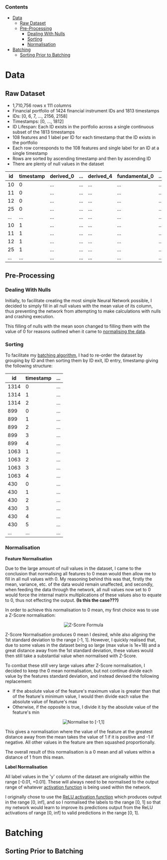 ### Contents
- [Data](#data)
  - [Raw Dataset](#raw-dataset)
  - [Pre-Processing](#pre-processing)
    - [Dealing With Nulls](#dealing-with-nulls)
    - [Sorting](#sorting)
    - [Normalisation](#normalisation)
- [Batching](#batching)
    - [Sorting Prior to Batching](#sorting-prior-to-batching)

# Data

## Raw Dataset

* 1,710,756 rows x 111 columns
* Financial portfolio of 1424 financial instrument IDs and 1813 timestamps
* IDs: [0, 6, 7, ..., 2156, 2158]
* Timestamps: [0, ..., 1812]
* ID Lifespan: Each ID exists in the portfolio across a single continuous subset of the 1813 timestamps
* 108 features and 1 label per ID for each timestamp that the ID exists in the portfolio
* Each row corresponds to the 108 features and single label for an ID at a single timestamp
* Rows are sorted by ascending timestamp and then by ascending ID
* There are plenty of null values in the dataset

| id | timestamp | derived_0 | ... | derived_4 | fundamental_0 | ... | fundamental_63 | technical_0 | ... | technical_3 | technical_5 | ... | technical_44 | y |
|---|---|---|---|---|---|---|---|---|---|---|---|---|---|---|
| 10 | 0 |...|...|...|...|...|...|...|...|...|...|...|...|...|
| 11 | 0 |...|...|...|...|...|...|...|...|...|...|...|...|...|
| 12 | 0 |...|...|...|...|...|...|...|...|...|...|...|...|...|
| 25 | 0 |...|...|...|...|...|...|...|...|...|...|...|...|...|
| ... | ... |...|...|...|...|...|...|...|...|...|...|...|...|...|
| 10 | 1 |...|...|...|...|...|...|...|...|...|...|...|...|...|
| 11 | 1 |...|...|...|...|...|...|...|...|...|...|...|...|...|
| 12 | 1 |...|...|...|...|...|...|...|...|...|...|...|...|...|
| 25 | 1 |...|...|...|...|...|...|...|...|...|...|...|...|...|
| ... | ... |...|...|...|...|...|...|...|...|...|...|...|...|...|


## Pre-Processing

### Dealing With Nulls

Initially, to facilitate creating the most simple Neural Network possible, I decided to simply fill in all null values with the mean value of its column, thus preventing the network from attempting to make calculations with nulls and crashing execution.

This filling of nulls with the mean soon changed to filling them with the value of 0 for reasons outlined when it came to [normalising the data](#normalisation).

### Sorting

To facilitate my [batching algorithm](#batching), I had to re-order the dataset by grouping by ID and then sorting them by ID exit, ID entry, timestamp giving the following structure:

| id | timestamp | ... |
|----|-----------|-----|
| 1314 | 0 | ... |
| 1314 | 1 | ... |
| 1314 | 2 | ... |
| 899 | 0 | ... |
| 899 | 1 | ... |
| 899 | 2 | ... |
| 899 | 3 | ... |
| 899 | 4 | ... |
| 1063 | 1 | ... |
| 1063 | 2 | ... |
| 1063 | 3 | ... |
| 1063 | 4 | ... |
| 430 | 0 | ... |
| 430 | 1 | ... |
| 430 | 2 | ... |
| 430 | 3 | ... |
| 430 | 4 | ... |
| 430 | 5 | ... |
| ... | ... | ... |

### Normalisation

**Feature Normalisation**

Due to the large amount of null values in the dataset, I came to the conclusion that normalising all features to 0 mean would then allow me to fill in all null values with 0. My reasoning behind this was that, firstly the mean, variance, etc. of the data would remain unaffected, and secondly, when feeding the data through the network, all null values now set to 0 would force the internal matrix multiplications of these values also to equate to 0, thus not effecting the output. **(Is this the case???)**

In order to achieve this normalisation to 0 mean, my first choice was to use a Z-Score normalisation:

<p align="center"> 
<img src="http://mathurl.com/y9pw597o.png" alt="Z-Score Formula">
</p>

Z-Score Normalisation produces 0 mean I desired, while also aligning the 1st standard deviation to the range [-1, 1]. However, I quickly realised that, due to some values in the dataset being so large (max value is 1e+18) and a great distance away from the 1st standard deviation, these values would then still take a substantial value when normalised with Z-Score.

To combat these still very large values after Z-Score normalisation, I decided to keep the 0 mean normalisation, but not continue divide each value by the features standard deviation, and instead devised the following replacement:

* If the absolute value of the feature's maximum value is greater than that of the feature's minimum value, I would then divide each value the absolute value of feature's max
* Otherwise, if the opposite is true, I divide it by the absolute value of the feature's min

<p align="center"> 
<img src="http://mathurl.com/y8t35wx2.png" alt="Normalise to [-1,1]">
</p>

This gives a normalisation where the value of the feature at the greatest distance away from the mean takes the value of 1 if it is positive and -1 if negative. All other values in the feature are then squashed proportionally.

The overall result of this normalisation is a 0 mean and all values within a distance of 1 from this mean.

**Label Normalisation**

All label values in the 'y' column of the dataset are originally within the range [-0.01, +0.01]. These will always need to be normalised to the output range of whatever [activation function](#) is being used within the network.

I originally chose to use the [ReLU activation function](#) which produces output in the range [0, inf], and so I normalised the labels to the range [0, 1] so that my network would learn to improve its predictions output from the ReLU activations of range [0, inf] to valid predictions in the range [0, 1].

# Batching

## Sorting Prior to Batching